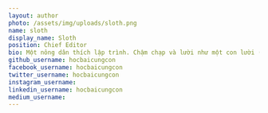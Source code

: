 ```yaml
---
layout: author
photo: /assets/img/uploads/sloth.png
name: sloth
display_name: Sloth
position: Chief Editor
bio: Một nông dân thích lập trình. Chậm chạp và lười như một con lười (sloth).
github_username: hocbaicungcon
facebook_username: hocbaicungcon
twitter_username: hocbaicungcon
instagram_username:
linkedin_username: hocbaicungcon
medium_username:
---
```


